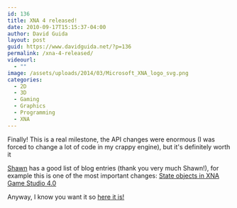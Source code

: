 ```yaml
---
id: 136
title: XNA 4 released!
date: 2010-09-17T15:15:37-04:00
author: David Guida
layout: post
guid: https://www.davidguida.net/?p=136
permalink: /xna-4-released/
videourl:
  - ""
image: /assets/uploads/2014/03/Microsoft_XNA_logo_svg.png
categories:
  - 2D
  - 3D
  - Gaming
  - Graphics
  - Programming
  - XNA
---
```

<div>
  <p>
    Finally! This is a real milestone, the API changes were enormous (I was forced to change a lot of code in my crappy engine), but it's definitely worth it <img src="https://i1.wp.com/davideguida.netne.net/libs/fckeditor/editor/images/smiley/msn/thumbs_up.gif?w=788" alt="" data-recalc-dims="1" />
  </p>
  
  <p>
    <a href="http://blogs.msdn.com/b/shawnhar/" target="_blank">Shawn</a> has a good list of blog entries (thank you very much Shawn!), for example this is one of the most important changes: <a href="http://blogs.msdn.com/b/shawnhar/archive/2010/04/02/state-objects-in-xna-game-studio-4-0.aspx" target="_blank">State objects in XNA Game Studio 4.0</a>
  </p>
  
  <p>
    Anyway, I know you want it so <a href="http://creators.xna.com/en-US/launchcenter">here it is!</a>
  </p>
</div>

<div class="post-details-footer-widgets">
</div>